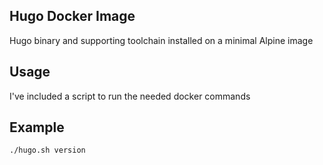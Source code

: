 ## Hugo Docker Image

Hugo binary and supporting toolchain installed on a minimal Alpine image


## Usage

I've included a script to run the needed docker commands

## Example

```
./hugo.sh version
```
